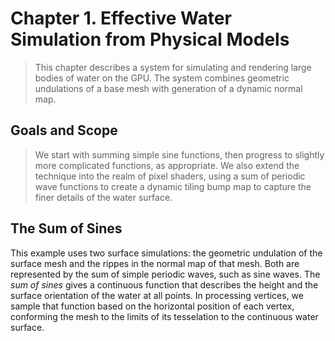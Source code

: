 # Chapter 1. Effective Water Simulation from Physical Models
> This chapter describes a system for simulating and rendering large bodies of water on the GPU. The system combines geometric undulations of a base mesh with generation of a dynamic normal map.

## Goals and Scope
> We start with summing simple sine functions, then progress to slightly more complicated functions, as appropriate. We also extend the technique into the realm of pixel shaders, using a sum of periodic wave functions to create a dynamic tiling bump map to capture the finer details of the water surface.

## The Sum of Sines
This example uses two surface simulations: the geometric undulation of the surface mesh and the rippes in the normal map of that mesh. Both are represented by the sum of simple periodic waves, such as sine waves. The *sum of sines* gives a continuous function that describes the height and the surface orientation of the water at all points. In processing vertices, we sample that function based on the horizontal position of each vertex, conforming the mesh to the limits of its tesselation to the continuous water surface.